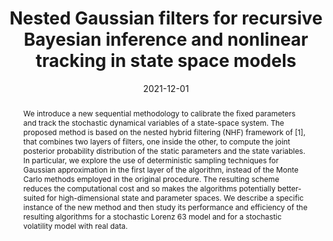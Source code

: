 ---
title: "Nested Gaussian filters for recursive Bayesian inference and nonlinear tracking in state space models"
collection: publications
category: manuscripts
date: 2021-12-01
citation_with_links: '<strong>Pérez-Vieites, S.</strong>, & <a href="https://jmiguez.webs.tsc.uc3m.es/">Míguez, J.</a> (2021). Nested Gaussian filters for recursive Bayesian inference and nonlinear tracking in state space models. <i>Signal Processing</i>, 189, 108295.'
# permalink: /publication/2024-02-17-paper-title-number-4  # Commented out - no individual page
abstract: 'We introduce a new sequential methodology to calibrate the fixed parameters and track the stochastic dynamical variables of a state-space system. The proposed method is based on the nested hybrid filtering (NHF) framework of [1], that combines two layers of filters, one inside the other, to compute the joint posterior probability distribution of the static parameters and the state variables. In particular, we explore the use of deterministic sampling techniques for Gaussian approximation in the first layer of the algorithm, instead of the Monte Carlo methods employed in the original procedure. The resulting scheme reduces the computational cost and so makes the algorithms potentially better-suited for high-dimensional state and parameter spaces. We describe a specific instance of the new method and then study its performance and efficiency of the resulting algorithms for a stochastic Lorenz 63 model and for a stochastic volatility model with real data.'
#paperurl: 'http://sarapv.github.io/files/paper/perez2021nested.pdf'
doiurl: 'https://doi.org/10.1016/j.sigpro.2021.108295'
bibtexurl: 'http://sarapv.github.io/files/bibtex/perez2021nested.txt'
arxivurl: 'https://arxiv.org/abs/2103.12666'
---